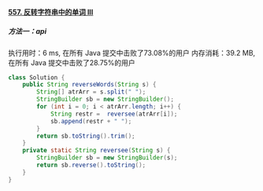 #### [557. 反转字符串中的单词 III](https://leetcode-cn.com/problems/reverse-words-in-a-string-iii/)

##### 方法一：api

执行用时：6 ms, 在所有 Java 提交中击败了73.08%的用户
内存消耗：39.2 MB, 在所有 Java 提交中击败了28.75%的用户

```java
class Solution {
    public String reverseWords(String s) {
        String[] atrArr = s.split(" ");
        StringBuilder sb = new StringBuilder();
        for (int i = 0; i < atrArr.length; i++) {
            String restr =  reversee(atrArr[i]);
            sb.append(restr + " ");
        }
        return sb.toString().trim();
    }
    private static String reversee(String s) {
        StringBuilder sb = new StringBuilder(s);
        return sb.reverse().toString();
    }
}
```